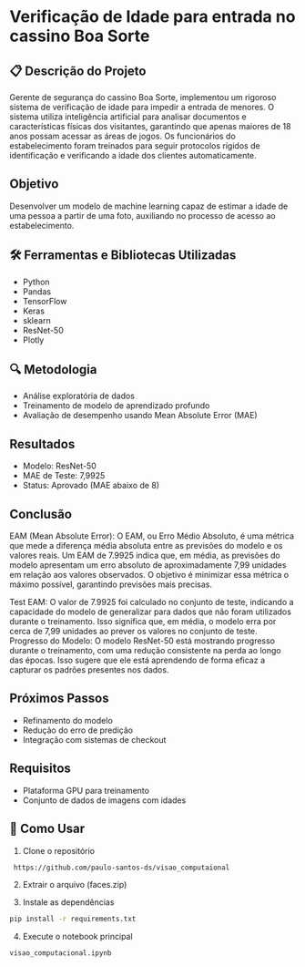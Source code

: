 # Verificação de Idade para entrada no cassino Boa Sorte

## 📋 Descrição do Projeto
Gerente de segurança do cassino Boa Sorte, implementou um rigoroso sistema de verificação de idade para impedir a entrada de menores. O sistema utiliza inteligência artificial para analisar documentos e características físicas dos visitantes, garantindo que apenas maiores de 18 anos possam acessar as áreas de jogos. Os funcionários do estabelecimento foram treinados para seguir protocolos rígidos de identificação e verificando a idade dos clientes automaticamente.

## Objetivo
Desenvolver um modelo de machine learning capaz de estimar a idade de uma pessoa a partir de uma foto, auxiliando no processo de acesso ao estabelecimento.

## 🛠️ Ferramentas e Bibliotecas Utilizadas
- Python
- Pandas
- TensorFlow
- Keras
- sklearn
- ResNet-50
- Plotly

## 🔍 Metodologia
- Análise exploratória de dados
- Treinamento de modelo de aprendizado profundo
- Avaliação de desempenho usando Mean Absolute Error (MAE)

## Resultados
- Modelo: ResNet-50
- MAE de Teste: 7,9925
- Status: Aprovado (MAE abaixo de 8)

## Conclusão
  EAM (Mean Absolute Error): O EAM, ou Erro Médio Absoluto, é uma métrica que mede a diferença média absoluta entre as previsões do modelo e os valores reais. Um EAM de 7.9925 indica que, em média, as previsões do modelo apresentam um erro 
  absoluto de aproximadamente 7,99 unidades em relação aos valores observados. O objetivo é minimizar essa métrica o máximo possível, garantindo previsões mais precisas.

  Test EAM: O valor de 7.9925 foi calculado no conjunto de teste, indicando a capacidade do modelo de generalizar para dados que não foram utilizados durante o treinamento. Isso significa que, em média, o modelo erra por cerca de 7,99 
  unidades ao prever os valores no conjunto de teste.
  Progresso do Modelo: O modelo ResNet-50 está mostrando progresso durante o treinamento, com uma redução consistente na perda ao longo das épocas. Isso sugere que ele está aprendendo de forma eficaz a capturar os padrões presentes nos 
  dados.


## Próximos Passos
- Refinamento do modelo
- Redução do erro de predição
- Integração com sistemas de checkout

## Requisitos
- Plataforma GPU para treinamento
- Conjunto de dados de imagens com idades

## 🚀 Como Usar

1. Clone o repositório
```bash
 https://github.com/paulo-santos-ds/visao_computaional
```

2. Extrair o arquivo (faces.zip)

3. Instale as dependências
```bash
pip install -r requirements.txt
```

4. Execute o notebook principal
```bash
visao_computacional.ipynb
```

